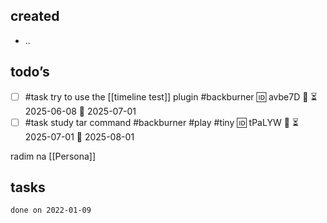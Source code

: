 ## created
-  ..
## todo’s
- [ ] #task try to use the [[timeline test]] plugin #backburner 🆔 avbe7D 🔼 ⏳ 2025-06-08 📅 2025-07-01
- [ ] #task study tar command #backburner #play #tiny 🆔 tPaLYW 🔽 ⏳ 2025-07-01 📅 2025-08-01

radim na [[Persona]]

## tasks

```tasks
done on 2022-01-09
```
